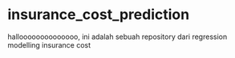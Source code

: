 # insurance_cost_prediction
halloooooooooooooo, ini adalah sebuah repository dari regression modelling insurance cost
